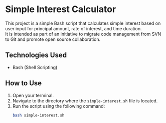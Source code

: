 # Simple Interest Calculator

This project is a simple Bash script that calculates simple interest based on user input for principal amount, rate of interest, and time duration.  
It is intended as part of an initiative to migrate code management from SVN to Git and promote open source collaboration.

## Technologies Used
- Bash (Shell Scripting)

## How to Use

1. Open your terminal.
2. Navigate to the directory where the `simple-interest.sh` file is located.
3. Run the script using the following command:
   ```bash
   bash simple-interest.sh
